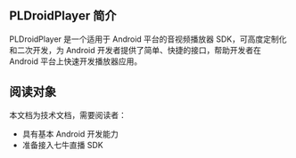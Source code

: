 ## PLDroidPlayer 简介

PLDroidPlayer 是一个适用于 Android 平台的音视频播放器 SDK，可高度定制化和二次开发，为 Android 开发者提供了简单、快捷的接口，帮助开发者在 Android 平台上快速开发播放器应用。

## 阅读对象

本文档为技术文档，需要阅读者：

  - 具有基本 Android 开发能力
  - 准备接入七牛直播 SDK
